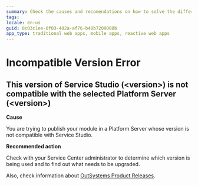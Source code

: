 ```yaml
---
summary: Check the causes and recomendations on how to solve the different Incompatible Version TrueChange errors.
tags:
locale: en-us
guid: 8c03c1ee-0f03-402a-af76-b40b7209060b
app_type: traditional web apps, mobile apps, reactive web apps
---
```


# Incompatible Version Error

## This version of Service Studio (&lt;version>) is not compatible with the selected Platform Server (&lt;version>)

**Cause**

You are trying to publish your module in a Platform Server whose version is not compatible with Service Studio.

**Recommended action**

Check with your Service Center administrator to determine which version is being used and to find out what needs to be upgraded. 

Also, check information about [OutSystems Product Releases](https://success.outsystems.com/Support/Enterprise_Customers/Upgrading/OutSystems_Release_Cycle).
